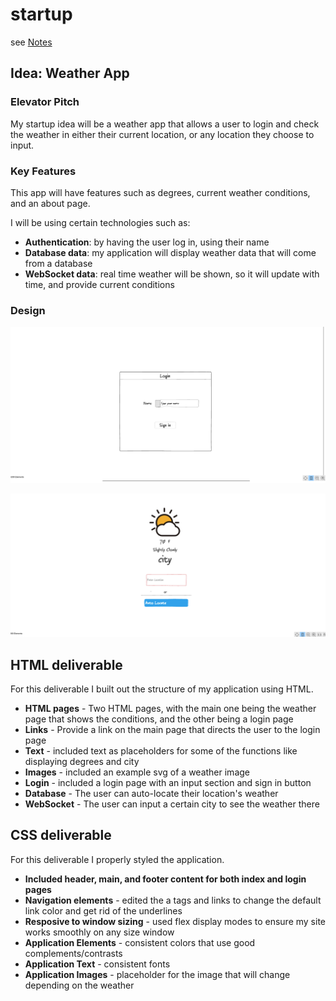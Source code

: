 # startup

see [Notes](https://github.com/andymam/startup/blob/main/notes.md)

## Idea: Weather App

### Elevator Pitch
My startup idea will be a weather app that allows a user to login and check the weather in either their current location, or any location they choose to input. 

### Key Features
This app will have features such as degrees, current weather conditions, and an about page.

I will be using certain technologies such as:

- **Authentication**: by having the user log in, using their name
- **Database data**: my application will display weather data that will come from a database
- **WebSocket data**: real time weather will be shown, so it will update with time, and provide current conditions

### Design

![Login](login_screenshot.png)

![Main](main_screenshot.png)


## HTML deliverable

For this deliverable I built out the structure of my application using HTML.

- **HTML pages** - Two HTML pages, with the main one being the weather page that shows the conditions, and the other being a login page
- **Links** - Provide a link on the main page that directs the user to the login page
- **Text** - included text as placeholders for some of the functions like displaying degrees and city
- **Images** - included an example svg of a weather image
- **Login** - included a login page with an input section and sign in button
- **Database** - The user can auto-locate their location's weather
- **WebSocket** - The user can input a certain city to see the weather there

## CSS deliverable

For this deliverable I properly styled the application.

- **Included header, main, and footer content for both index and login pages**
- **Navigation elements** - edited the a tags and links to change the default link color and get rid of the underlines
- **Resposive to window sizing** - used flex display modes to ensure my site works smoothly on any size window
- **Application Elements** - consistent colors that use good complements/contrasts
- **Application Text** - consistent fonts
- **Application Images** - placeholder for the image that will change depending on the weather

